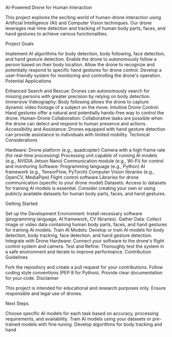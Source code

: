 AI-Powered Drone for Human Interaction

This project explores the exciting world of human-drone interaction using Artificial Intelligence (AI) and Computer Vision techniques. Our drone leverages real-time detection and tracking of human body parts, faces, and hand gestures to achieve various functionalities.

Project Goals

Implement AI algorithms for body detection, body following, face detection, and hand gesture detection.
Enable the drone to autonomously follow a person based on their body location.
Allow the drone to recognize and potentially respond to specific hand gestures for drone control.
Develop a user-friendly system for monitoring and controlling the drone's operation.
Potential Applications

Enhanced Search and Rescue: Drones can autonomously search for missing persons with greater precision by relying on body detection.
Immersive Videography: Body following allows the drone to capture dynamic video footage of a subject on the move.
Intuitive Drone Control: Hand gestures offer a natural and potentially hands-free way to control the drone.
Human-Drone Collaboration: Collaborative tasks are possible when the drone can detect and respond to human presence and actions.
Accessibility and Assistance: Drones equipped with hand gesture detection can provide assistance to individuals with limited mobility.
Technical Considerations

Hardware:
Drone platform (e.g., quadcopter)
Camera with a high frame rate (for real-time processing)
Processing unit capable of running AI models (e.g., NVIDIA Jetson Nano)
Communication module (e.g., Wi-Fi) for control and monitoring
Software:
Programming language (e.g., Python)
AI framework (e.g., TensorFlow, PyTorch)
Computer Vision libraries (e.g., OpenCV, MediaPipe)
Flight control software
Libraries for drone communication (specific to your drone model)
Datasets: Access to datasets for training AI models is essential. Consider creating your own or using publicly available datasets for human body parts, faces, and hand gestures.

Getting Started

Set up the Development Environment: Install necessary software (programming language, AI framework, CV libraries).
Gather Data: Collect image or video data containing human body parts, faces, and hand gestures for training AI models.
Train AI Models: Develop or train AI models for body detection, body tracking, face detection, and hand gesture detection.
Integrate with Drone Hardware: Connect your software to the drone's flight control system and camera.
Test and Refine: Thoroughly test the system in a safe environment and iterate to improve performance.
Contribution Guidelines

Fork the repository and create a pull request for your contributions.
Follow coding style conventions (PEP 8 for Python).
Provide clear documentation for your code.
Disclaimer

This project is intended for educational and research purposes only. Ensure responsible and legal use of drones.

Next Steps

Choose specific AI models for each task based on accuracy, processing requirements, and availability.
Train AI models using your datasets or pre-trained models with fine-tuning.
Develop algorithms for body tracking and hand
